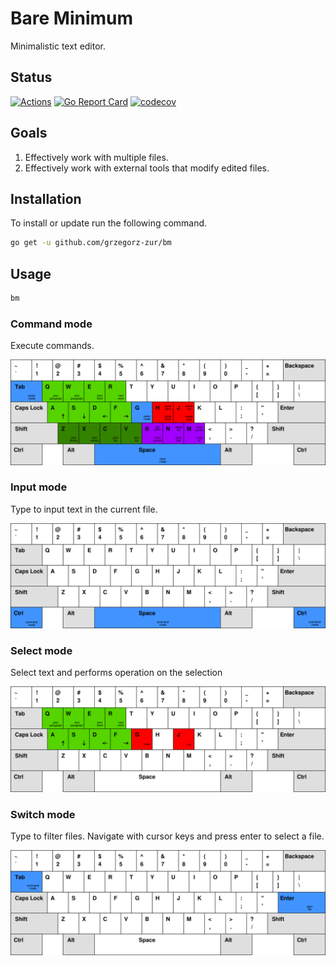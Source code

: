 # Bare Minimum

Minimalistic text editor.

## Status

[![Actions](https://github.com/grzegorz-zur/bm/workflows/Test/badge.svg)](https://github.com/grzegorz-zur/bm/actions)
[![Go Report Card](https://goreportcard.com/badge/github.com/grzegorz-zur/bm)](https://goreportcard.com/report/github.com/grzegorz-zur/bm)
[![codecov](https://codecov.io/gh/grzegorz-zur/bm/branch/master/graph/badge.svg)](https://codecov.io/gh/grzegorz-zur/bm)

## Goals

1.  Effectively work with multiple files.
2.  Effectively work with external tools that modify edited files.

## Installation

To install or update run the following command.

```sh
go get -u github.com/grzegorz-zur/bm
```

## Usage

```sh
bm
```

### Command mode

Execute commands.

![command mode](command.svg "Command mode")

### Input mode

Type to input text in the current file.

![input mode](input.svg "Input mode")

### Select mode

Select text and performs operation on the selection

![select mode](select.svg "Select mode")

### Switch mode

Type to filter files. Navigate with cursor keys and press enter to select a file.

![switch mode](switch.svg "Switch mode")

